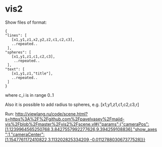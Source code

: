 # vis2

Show files of format:
```
{
"lines": [
   [x1,y1,z1,x2,y2,z2,c1,c2,c3], 
   ..repeated.. 
 ],
"spheres": [
   [x1,y1,z1,c1,c2,c3],
    ..repeated.. 
 ],
"text": [
   [x1,y1,z1,"title"], 
   ..repeated.. 
 ]
}
```
where c_i is in range 0..1

Also it is possible to add radius to spheres, e.g. [x1,y1,z1,c1,c2,c3,r] 

Run: http://viewlang.ru/code/scene.html?s=https%3A%2F%2Fgithub.com%2Fpavelvasev%2Fmajid-vis%2Fblob%2Fmaster%2Fvis2%2Fscene.vl#{"params":{"cameraPos":[1.1239964565250768,3.8427557992277626,9.394259108836],"show_axes":1,"cameraCenter":[1.1547761172410822,3.113202825334209,-0.011278803067377528]}}
